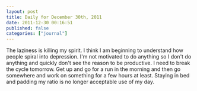 ```yaml
---
layout: post
title: Daily for December 30th, 2011
date: 2011-12-30 00:16:51
published: false
categories: ["journal"]
---
```

 
The laziness is killing my spirit. I think I am beginning to understand how people spiral into depression. I'm not motivated to do anything so I don't do anything and quickly don't see the reason to be productive. I need to break the cycle tomorrow. Get up and go for a run in the morning and then go somewhere and work on something for a few hours at least. Staying in bed and padding my ratio is no longer acceptable use of my day.
